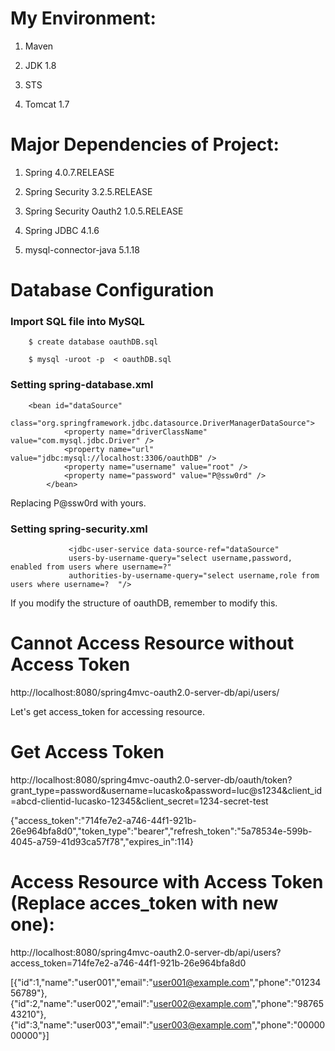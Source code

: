 My Environment:
===============================================

1. Maven

2. JDK 1.8

3. STS

4. Tomcat 1.7


Major Dependencies of Project:
===============================================
1. Spring 4.0.7.RELEASE

2. Spring Security 3.2.5.RELEASE

3. Spring Security Oauth2 1.0.5.RELEASE

4. Spring JDBC 4.1.6

5. mysql-connector-java 5.1.18


Database Configuration
===============================================
### Import SQL file into MySQL
		$ create database oauthDB.sql

		$ mysql -uroot -p  < oauthDB.sql

### Setting  spring-database.xml
		<bean id="dataSource"
				class="org.springframework.jdbc.datasource.DriverManagerDataSource">
				<property name="driverClassName" value="com.mysql.jdbc.Driver" />
				<property name="url" value="jdbc:mysql://localhost:3306/oauthDB" />
				<property name="username" value="root" />
				<property name="password" value="P@ssw0rd" />
			</bean>

Replacing P@ssw0rd with yours.


### Setting spring-security.xml
				 <jdbc-user-service data-source-ref="dataSource" 
				 users-by-username-query="select username,password, enabled from users where username=?" 
				 authorities-by-username-query="select username,role from users where username=?  "/> 
				 
If you modify the structure of oauthDB, remember to modify this.


Cannot Access Resource without Access Token
===============================================================
http://localhost:8080/spring4mvc-oauth2.0-server-db/api/users/ 

Let's get access_token for accessing resource.

Get Access Token
===============================================================
http://localhost:8080/spring4mvc-oauth2.0-server-db/oauth/token?grant_type=password&username=lucasko&password=luc@s1234&client_id=abcd-clientid-lucasko-12345&client_secret=1234-secret-test 

{"access_token":"714fe7e2-a746-44f1-921b-26e964bfa8d0","token_type":"bearer","refresh_token":"5a78534e-599b-4045-a759-41d93ca57f78","expires_in":114}


Access Resource with Access Token (Replace acces_token with new one):
===============================================================
http://localhost:8080/spring4mvc-oauth2.0-server-db/api/users?access_token=714fe7e2-a746-44f1-921b-26e964bfa8d0

[{"id":1,"name":"user001","email":"user001@example.com","phone":"0123456789"},{"id":2,"name":"user002","email":"user002@example.com","phone":"9876543210"},{"id":3,"name":"user003","email":"user003@example.com","phone":"0000000000"}]

